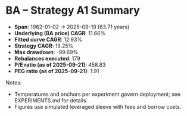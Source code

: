 # BA – Strategy A1 Summary

- **Span**: 1962-01-02 → 2025-09-19 (63.71 years)
- **Underlying (BA price) CAGR**: 11.66%
- **Fitted curve CAGR**: 12.93%
- **Strategy CAGR**: 13.25%
- **Max drawdown**: -99.69%
- **Rebalances executed**: 179
- **P/E ratio (as of 2025-09-21)**: 458.83
- **PEG ratio (as of 2025-09-21)**: 1.91

Notes:

- Temperatures and anchors per experiment govern deployment; see EXPERIMENTS.md for details.
- Figures use simulated leveraged sleeve with fees and borrow costs.

